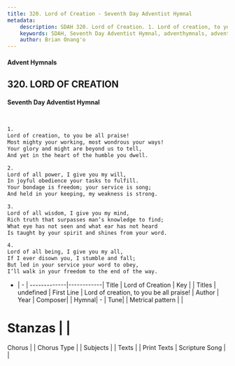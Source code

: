 ```yaml
---
title: 320. Lord of Creation - Seventh Day Adventist Hymnal
metadata:
    description: SDAH 320. Lord of Creation. 1. Lord of creation, to you be all praise! Most mighty your working, most wondrous your ways! Your glory and might are beyond us to tell, And yet in the heart of the humble you dwell.
    keywords: SDAH, Seventh Day Adventist Hymnal, adventhymnals, advent hymnals, Lord of Creation, Lord of creation, to you be all praise! 
    author: Brian Onang'o
---
```


#### Advent Hymnals
## 320. LORD OF CREATION
#### Seventh Day Adventist Hymnal

```txt


1.
Lord of creation, to you be all praise!
Most mighty your working, most wondrous your ways!
Your glory and might are beyond us to tell,
And yet in the heart of the humble you dwell.

2.
Lord of all power, I give you my will,
In joyful obedience your tasks to fulfill.
Your bondage is freedom; your service is song;
And held in your keeping, my weakness is strong.

3.
Lord of all wisdom, I give you my mind,
Rich truth that surpasses man’s knowledge to find;
What eye has not seen and what ear has not heard
Is taught by your spirit and shines from your word.

4.
Lord of all being, I give you my all,
If I ever disown you, I stumble and fall;
But led in your service your word to obey,
I’ll walk in your freedom to the end of the way.


```

- |   -  |
-------------|------------|
Title | Lord of Creation |
Key |  |
Titles | undefined |
First Line | Lord of creation, to you be all praise! |
Author | 
Year | 
Composer|  |
Hymnal|  - |
Tune|  |
Metrical pattern | |
# Stanzas |  |
Chorus |  |
Chorus Type |  |
Subjects |  |
Texts |  |
Print Texts | 
Scripture Song |  |
  
